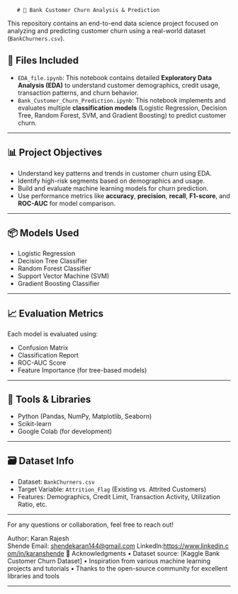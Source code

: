 ﻿       # 🏦 Bank Customer Churn Analysis & Prediction

This repository contains an end-to-end data science project focused on analyzing and predicting customer churn using a real-world dataset (`BankChurners.csv`).

## 📁 Files Included

- `EDA_file.ipynb`: This notebook contains detailed **Exploratory Data Analysis (EDA)** to understand customer demographics, credit usage, transaction patterns, and churn behavior.
- `Bank_Customer_Churn_Prediction.ipynb`: This notebook implements and evaluates multiple **classification models** (Logistic Regression, Decision Tree, Random Forest, SVM, and Gradient Boosting) to predict customer churn.

---

## 📊 Project Objectives

- Understand key patterns and trends in customer churn using EDA.
- Identify high-risk segments based on demographics and usage.
- Build and evaluate machine learning models for churn prediction.
- Use performance metrics like **accuracy**, **precision**, **recall**, **F1-score**, and **ROC-AUC** for model comparison.

---

## 📦 Models Used

- Logistic Regression
- Decision Tree Classifier
- Random Forest Classifier
- Support Vector Machine (SVM)
- Gradient Boosting Classifier

---

## 📈 Evaluation Metrics

Each model is evaluated using:

- Confusion Matrix
- Classification Report
- ROC-AUC Score
- Feature Importance (for tree-based models)

---

## 🧰 Tools & Libraries

- Python (Pandas, NumPy, Matplotlib, Seaborn)
- Scikit-learn
- Google Colab (for development)

---

## 🗃️ Dataset Info

- Dataset: `BankChurners.csv`
- Target Variable: `Attrition_Flag` (Existing vs. Attrited Customers)
- Features: Demographics, Credit Limit, Transaction Activity, Utilization Ratio, etc.

---

For any questions or collaboration, feel free to reach out!

Author: Karan Rajesh Shende Email: shendekaran144@gmail.com LinkedIn:https://www.linkedin.com/in/karanshende
🙏 Acknowledgments
• Dataset source: [Kaggle Bank Customer Churn Dataset]
• Inspiration from various machine learning projects and tutorials
• Thanks to the open-source community for excellent libraries and tools

---

